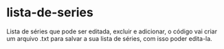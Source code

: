 # lista-de-series
Lista de séries que pode ser editada, excluir e adicionar, o código vai criar um arquivo .txt para salvar a sua lista de séries, com isso poder edita-la.
